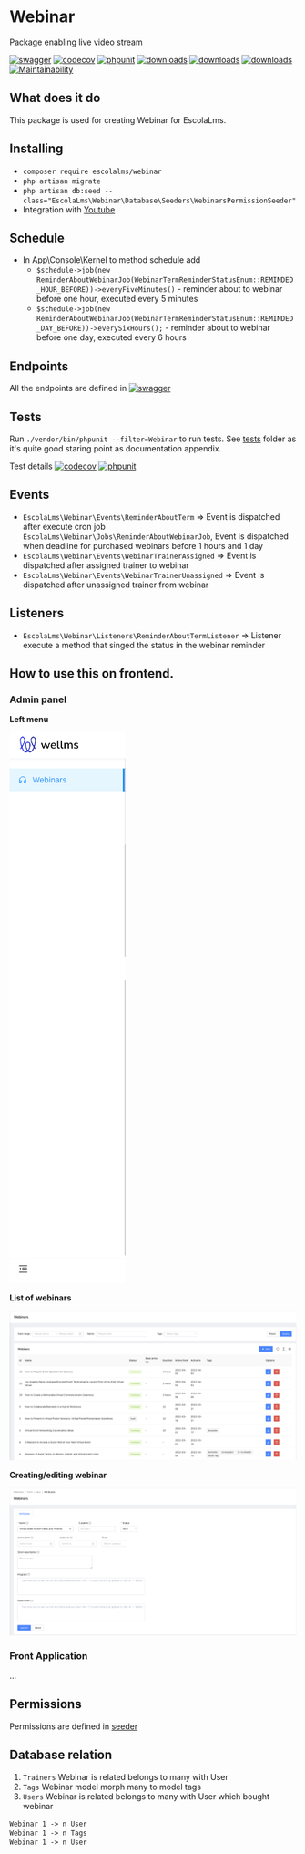 # Webinar
Package enabling live video stream

[![swagger](https://img.shields.io/badge/documentation-swagger-green)](https://escolalms.github.io/Webinar/)
[![codecov](https://codecov.io/gh/EscolaLMS/Webinar/branch/main/graph/badge.svg?token=NRAN4R8AGZ)](https://codecov.io/gh/EscolaLMS/Webinar)
[![phpunit](https://github.com/EscolaLMS/Webinar/actions/workflows/test.yml/badge.svg)](https://github.com/EscolaLMS/Webinar/actions/workflows/test.yml)
[![downloads](https://img.shields.io/packagist/dt/escolalms/webinar)](https://packagist.org/packages/escolalms/webinar)
[![downloads](https://img.shields.io/packagist/v/escolalms/webinar)](https://packagist.org/packages/escolalms/webinar)
[![downloads](https://img.shields.io/packagist/l/escolalms/webinar)](https://packagist.org/packages/escolalms/webinar)
[![Maintainability](https://api.codeclimate.com/v1/badges/0c9e2593fb30e2048f95/maintainability)](https://codeclimate.com/github/EscolaLMS/Webinar/maintainability)

## What does it do

This package is used for creating Webinar for EscolaLms.

## Installing

- `composer require escolalms/webinar`
- `php artisan migrate`
- `php artisan db:seed --class="EscolaLms\Webinar\Database\Seeders\WebinarsPermissionSeeder"`
- Integration with [Youtube](https://github.com/EscolaLMS/Youtube)

## Schedule

- In App\Console\Kernel to method schedule add
  - `$schedule->job(new ReminderAboutWebinarJob(WebinarTermReminderStatusEnum::REMINDED_HOUR_BEFORE))->everyFiveMinutes()` - reminder about to webinar before one hour, executed every 5 minutes
  - `$schedule->job(new ReminderAboutWebinarJob(WebinarTermReminderStatusEnum::REMINDED_DAY_BEFORE))->everySixHours();` - reminder about to webinar before one day, executed every 6 hours

## Endpoints

All the endpoints are defined in [![swagger](https://img.shields.io/badge/documentation-swagger-green)](https://escolalms.github.io/Webinar/)

## Tests

Run `./vendor/bin/phpunit --filter=Webinar` to run tests. See [tests](tests) folder as it's quite good staring point as documentation appendix.

Test details [![codecov](https://codecov.io/gh/EscolaLMS/Webinar/branch/main/graph/badge.svg?token=NRAN4R8AGZ)](https://codecov.io/gh/EscolaLMS/Webinar) [![phpunit](https://github.com/EscolaLMS/Webinar/actions/workflows/test.yml/badge.svg)](https://github.com/EscolaLMS/Webinar/actions/workflows/test.yml)

## Events

- `EscolaLms\Webinar\Events\ReminderAboutTerm` => Event is dispatched after execute cron job `EscolaLms\Webinar\Jobs\ReminderAboutWebinarJob`, Event is dispatched when deadline for purchased webinars before 1 hours and 1 day
- `EscolaLms\Webinar\Events\WebinarTrainerAssigned` => Event is dispatched after assigned trainer to webinar
- `EscolaLms\Webinar\Events\WebinarTrainerUnassigned` => Event is dispatched after unassigned trainer from webinar

## Listeners

- `EscolaLms\Webinar\Listeners\ReminderAboutTermListener` => Listener execute a method that singed the status in the webinar reminder

## How to use this on frontend.

### Admin panel

**Left menu**

![Menu](./docs/webinar/menu.png "Menu")

**List of webinars**

![List of webinars](./docs/webinar/list.png "List of webinars")

**Creating/editing webinar**

![Creating/editing webinars](./docs/webinar/new_webinar.png "Creating or editing webinars")

### Front Application

...

## Permissions

Permissions are defined in [seeder](vendor/escolalms/webinar/database/seeders/WebinarsPermissionSeeder.php)

## Database relation

1. `Trainers` Webinar is related belongs to many with User
2. `Tags` Webinar model morph many to model tags
3. `Users` Webinar is related belongs to many with User which bought webinar
```
Webinar 1 -> n User
Webinar 1 -> n Tags
Webinar 1 -> n User
```
